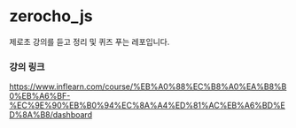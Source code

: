 # zerocho_js
제로초 강의를 듣고 정리 및 퀴즈 푸는 레포입니다.

### 강의 링크
https://www.inflearn.com/course/%EB%A0%88%EC%B8%A0%EA%B8%B0%EB%A6%BF-%EC%9E%90%EB%B0%94%EC%8A%A4%ED%81%AC%EB%A6%BD%ED%8A%B8/dashboard
